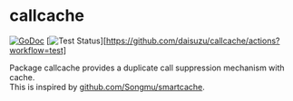 # callcache

[![GoDoc](https://godoc.org/github.com/daisuzu/callcache?status.svg)](https://godoc.org/github.com/daisuzu/callcache)
[![Test Status](https://github.com/daisuzu/callcache/workflows/test/badge.svg?branch=master)][https://github.com/daisuzu/callcache/actions?workflow=test]

Package callcache provides a duplicate call suppression mechanism with cache.  
This is inspired by [github.com/Songmu/smartcache](https://github.com/Songmu/smartcache).
